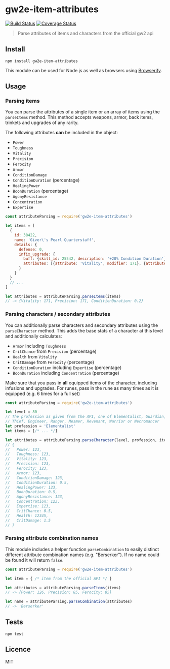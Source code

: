 # gw2e-item-attributes

[![Build Status](https://img.shields.io/travis/gw2efficiency/gw2e-item-attributes.svg?style=flat-square)](https://travis-ci.org/gw2efficiency/gw2e-item-attributes)
[![Coverage Status](https://img.shields.io/codecov/c/github/gw2efficiency/gw2e-item-attributes/master.svg?style=flat-square)](https://codecov.io/github/gw2efficiency/gw2e-item-attributes)

> Parse attributes of items and characters from the official gw2 api

## Install

```
npm install gw2e-item-attributes
```

This module can be used for Node.js as well as browsers using [Browserify](https://github.com/substack/browserify-handbook#how-node_modules-works).

## Usage

### Parsing items

You can parse the attributes of a single item or an array of items using the `parseItems` method.
This method accepts weapons, armor, back items, trinkets and upgrades of any rarity. 

The following attributes **can** be included in the object:

- `Power`
- `Toughness`
- `Vitality`
- `Precision`
- `Ferocity`
- `Armor`
- `ConditionDamage`
- `ConditionDuration` (percentage)
- `HealingPower`
- `BoonDuration` (percentage)
- `AgonyResistance`
- `Concentration`
- `Expertise`

```js
const attributeParsing = require('gw2e-item-attributes')

let items = [
  {
    id: 38422,
    name: 'Giver\'s Pearl Quarterstaff',
    details: {
      defense: 0,
      infix_upgrade: {
        buff: {skill_id: 25542, description: '+20% Condition Duration'},
        attributes: [{attribute: 'Vitality', modifier: 171}, {attribute: 'Precision', modifier: 171}]
      }
    }
  }  
  // ...
]

let attributes = attributeParsing.parseItems(items)
// -> {Vitality: 171, Precision: 171, ConditionDuration: 0.2}
```

### Parsing characters / secondary attributes

You can additionally parse characters and secondary attributes using the `parseCharacter` method.
This adds the base stats of a character at this level and additionally calculates:

- `Armor` including `Toughness`
- `CritChance` from `Precision` (percentage)
- `Health` from `Vitality`
- `CritDamage` from `Ferocity` (percentage)
- `ConditionDuration` including `Expertise` (percentage)
- `BoonDuration` including `Concentration` (percentage)

Make sure that you pass in **all** equipped items of the character, including infusions and upgrades.
For runes, pass in the rune as many times as it is equipped (e.g. 6 times for a full set)

```js
const attributeParsing = require('gw2e-item-attributes')

let level = 80
// The profession as given from the API, one of Elementalist, Guardian, 
// Thief, Engineer, Ranger, Mesmer, Revenant, Warrior or Necromancer
let profession = 'Elementalist'
let items = [/* ... */]

let attributes = attributeParsing.parseCharacter(level, profession, items)
// {
//   Power: 123,
//   Toughness: 123,
//   Vitality: 123,
//   Precision: 123,
//   Ferocity: 123,
//   Armor: 123,
//   ConditionDamage: 123,
//   ConditionDuration: 0.5,
//   HealingPower: 123,
//   BoonDuration: 0.5,
//   AgonyResistance: 123,
//   Concentration: 123,
//   Expertise: 123,
//   CritChance: 0.5,
//   Health: 12345,
//   CritDamage: 1.5
// }
```

### Parsing attribute combination names

This module includes a helper function `parseCombination` to easily distinct different
attribute combination names (e.g. "Berserker"). If no name could be found it will return `false`.

```js
const attributeParsing = require('gw2e-item-attributes')

let item = { /* item from the official API */ }

let attributes = attributeParsing.parseItems(items)
// -> {Power: 126, Precision: 85, Ferocity: 85}

let name = attributeParsing.parseCombination(attributes)
// -> 'Berserker'
```

## Tests

```
npm test
```

## Licence

MIT
